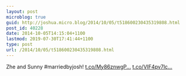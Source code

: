 ```yaml
---
layout: post
microblog: true
guid: http://joshua.micro.blog/2014/10/05/t518600230435319808.html
post_id: 40228
date: 2014-10-05T14:15:04+1100
lastmod: 2019-07-30T17:41:44+1100
type: post
url: /2014/10/05/t518600230435319808.html
---
```

Zhe and Sunny #marriedbyjosh! [t.co/My86znwgP...](http://t.co/My86znwgPe) [t.co/VIF4pv7lc...](http://t.co/VIF4pv7lc9)
